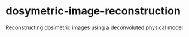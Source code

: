 # dosymetric-image-reconstruction
Reconstructing dosimetric images using a deconvoluted physical model
